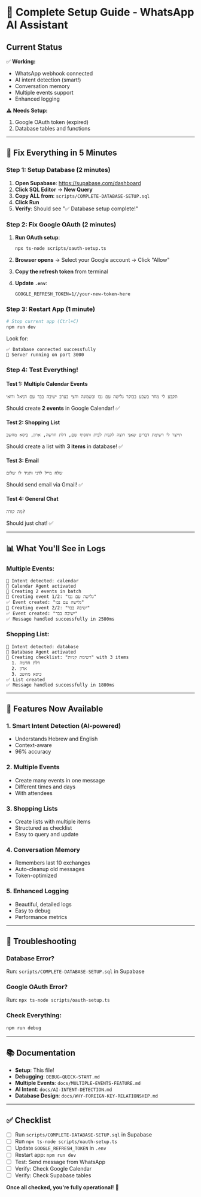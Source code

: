 # 🚀 Complete Setup Guide - WhatsApp AI Assistant

## Current Status

✅ **Working:**
- WhatsApp webhook connected
- AI intent detection (smart!)
- Conversation memory
- Multiple events support
- Enhanced logging

⚠️ **Needs Setup:**
1. Google OAuth token (expired)
2. Database tables and functions

---

## 🔧 Fix Everything in 5 Minutes

### Step 1: Setup Database (2 minutes)

1. **Open Supabase**: https://supabase.com/dashboard
2. **Click SQL Editor** → **New Query**
3. **Copy ALL from**: `scripts/COMPLETE-DATABASE-SETUP.sql`
4. **Click Run**
5. **Verify**: Should see "✅ Database setup complete!"

### Step 2: Fix Google OAuth (2 minutes)

1. **Run OAuth setup**:
   ```bash
   npx ts-node scripts/oauth-setup.ts
   ```

2. **Browser opens** → Select your Google account → Click "Allow"

3. **Copy the refresh token** from terminal

4. **Update `.env`**:
   ```env
   GOOGLE_REFRESH_TOKEN=1//your-new-token-here
   ```

### Step 3: Restart App (1 minute)

```bash
# Stop current app (Ctrl+C)
npm run dev
```

Look for:
```
✅ Database connected successfully
🚀 Server running on port 3000
```

### Step 4: Test Everything!

#### Test 1: Multiple Calendar Events
```
תקבע לי מחר בשבע בבוקר גלישה עם נבו ובשמונה וחצי בערב ישיבה בבר עם דניאל ורואי
```

Should create **2 events** in Google Calendar! ✅

#### Test 2: Shopping List
```
תייצר לי רשימת דברים שאני רוצה לקנות לבית ותוסיף שם, דלת חדשה, ארון, כיסא מחשב
```

Should create a list with **3 items** in database! ✅

#### Test 3: Email
```
שלח מייל לדני ותגיד לו שלום
```

Should send email via Gmail! ✅

#### Test 4: General Chat
```
מה קורה?
```

Should just chat! ✅

---

## 📊 What You'll See in Logs

### Multiple Events:
```
🎯 Intent detected: calendar
📅 Calendar Agent activated
📅 Creating 2 events in batch
📅 Creating event 1/2: "גלישה עם נבו"
✅ Event created: "גלישה עם נבו"
📅 Creating event 2/2: "ישיבה בבר"
✅ Event created: "ישיבה בבר"
✅ Message handled successfully in 2500ms
```

### Shopping List:
```
🎯 Intent detected: database
💾 Database Agent activated
📝 Creating checklist: "רשימת קניות" with 3 items
  1. דלת חדשה
  2. ארון
  3. כיסא מחשב
✅ List created
✅ Message handled successfully in 1800ms
```

---

## 🎯 Features Now Available

### 1. Smart Intent Detection (AI-powered)
- Understands Hebrew and English
- Context-aware
- 96% accuracy

### 2. Multiple Events
- Create many events in one message
- Different times and days
- With attendees

### 3. Shopping Lists
- Create lists with multiple items
- Structured as checklist
- Easy to query and update

### 4. Conversation Memory
- Remembers last 10 exchanges
- Auto-cleanup old messages
- Token-optimized

### 5. Enhanced Logging
- Beautiful, detailed logs
- Easy to debug
- Performance metrics

---

## 🐛 Troubleshooting

### Database Error?
Run: `scripts/COMPLETE-DATABASE-SETUP.sql` in Supabase

### Google OAuth Error?
Run: `npx ts-node scripts/oauth-setup.ts`

### Check Everything:
```bash
npm run debug
```

---

## 📚 Documentation

- **Setup**: This file!
- **Debugging**: `DEBUG-QUICK-START.md`
- **Multiple Events**: `docs/MULTIPLE-EVENTS-FEATURE.md`
- **AI Intent**: `docs/AI-INTENT-DETECTION.md`
- **Database Design**: `docs/WHY-FOREIGN-KEY-RELATIONSHIP.md`

---

## ✅ Checklist

- [ ] Run `scripts/COMPLETE-DATABASE-SETUP.sql` in Supabase
- [ ] Run `npx ts-node scripts/oauth-setup.ts`
- [ ] Update `GOOGLE_REFRESH_TOKEN` in `.env`
- [ ] Restart app: `npm run dev`
- [ ] Test: Send message from WhatsApp
- [ ] Verify: Check Google Calendar
- [ ] Verify: Check Supabase tables

**Once all checked, you're fully operational!** 🎉

